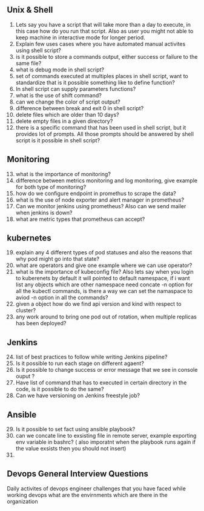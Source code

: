 Unix & Shell 
---
1. Lets say you have a script that will take more than a day to execute, in this case how do you run that script. Also as user you might not able to keep machine in interactive mode for longer period.
2. Explain few uses cases where you have automated manual activites using shell script?
3. is it possible to store a commands output, either success or failure to the same file?
4. what is debug mode in shell script?
5. set of commands executed at multiples places in shell script, want to standardize that is it possible something like to define function?
6. In shell script can supply parameters functions?
7. what is the use of shift command?
8. can we change the color of script output?
9. difference between break and exit 0 in shell script?
10. delete files which are older than 10 days?
11. delete empty files in a given directory?
12. there is a specific command that has been used in shell script, but it provides lot of prompts. All those prompts should be answered by shell script is it possible in shell script? 


Monitoring 
-----
13. what is the importance of monitoring?
14. difference between metrics monitoring and log monitoring, give example for both type of monitoring?
15. how do we configure endpoint in promethus to scrape the data?
16. what is the use of node exporter and alert manager in prometheus?
17. Can we monitor jenkins using prometheus? Also can we send mailer when jenkins is down?
18. what are metric types that prometheus can accept?

kubernetes
----
19. explain any 4 different types of pod statuses and also the reasons that why pod might go into that state?
20. what are operators and give one example where we can use operator?
21. what is the importance of kubeconfig file? Also lets say when you login to kuberenets by default it will pointed to default namespace, if i want list any objects which are other namespace need concate -n option for all the kubectl commands, is there a way we can set the namaspace to aviod -n option in all the commands?
22. given a object how do we find api version and kind with respect to cluster?
23. any work around to bring one pod out of rotation, when multiple replicas has been deployed?

Jenkins
----
24. list of best practices to follow while writing Jenkins pipeline?
25. Is it possible to run each stage on different agaent?
26. Is it possible to change success or error message that we see in console ouput ?
27. Have list of command that has to executed in certain directory in the code, is it possible to do the same?
28. Can we have versioning on Jenkins freestyle job? 

Ansible
---
29. Is it possible to set fact using ansible playbook?
30. can we concate line to exsisting file in remote server, example exporting env variable in bashrc? ( also imporatnt when the playbook runs again if the value exsists then you should not insert)
31. 

Devops General Interview Questions 
---
Daily activites of devops engineer 
challenges that you have faced while working devops 
what are the envirnments which are there in the organization 

